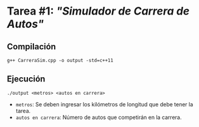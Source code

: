 # Tarea #1: *"Simulador de Carrera de Autos"*
## Compilación
```
g++ CarreraSim.cpp -o output -std=c++11
```
## Ejecución
```
./output <metros> <autos en carrera>
```
- `metros`: Se deben ingresar los kilómetros de longitud que debe tener la tarea.
- `autos en carrera`: Número de autos que competirán en la carrera.